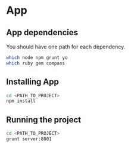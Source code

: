 App
===========================================================


App dependencies
-----------------------------------------------------------

You should have one path for each dependency.

```sh
which node npm grunt yo
which ruby gem compass
```

Installing App
-----------------------------------------------------------

```sh
cd <PATH_TO_PROJECT>
npm install
```

Running the project
-----------------------------------------------------------

```sh
cd <PATH_TO_PROJECT>
grunt server:8001
```

